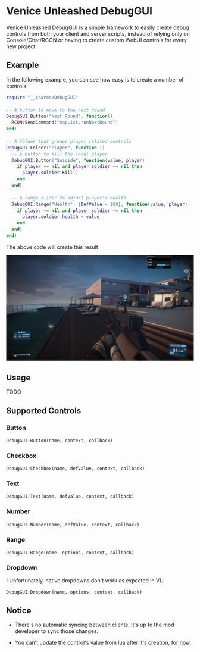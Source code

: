 # Venice Unleashed DebugGUI

Venice Unleashed DebugGUI is a simple framework to easily create debug controls from both your client and server scripts, instead of relying only on Console/Chat/RCON or having to create custom WebUI controls for every new project.

## Example

In the following example, you can see how easy is to create a number of controls

```lua
require "__shared/DebugGUI"

-- A button to move to the next round
DebugGUI:Button("Next Round", function()
  RCON:SendCommand("mapList.runNextRound")
end)

-- A folder that groups player related controls
DebugGUI:Folder("Player", function ()
  -- A button to kill the local player
  DebugGUI:Button("Suicide", function(value, player)
    if player ~= nil and player.soldier ~= nil then
      player.soldier:Kill()
    end
  end)

  -- A range slider to adjust player's health
  DebugGUI:Range("Health", {DefValue = 100}, function(value, player)
    if player ~= nil and player.soldier ~= nil then
      player.soldier.health = value
    end
  end)
end)

```

The above code will create this result

![](.github/debug-gui-screen.webp)

## Usage
TODO

## Supported Controls

### Button
```
DebugGUI:Button(name, context, callback)
```

### Checkbox
```
DebugGUI:Checkbox(name, defValue, context, callback)
```

### Text
```
DebugGUI:Text(name, defValue, context, callback)
```

### Number
```
DebugGUI:Number(name, defValue, context, callback)
```

### Range
```
DebugGUI:Range(name, options, context, callback)
```

### Dropdown
! Unfortunately, native dropdowns don't work as expected in VU
```
DebugGUI:Dropdown(name, options, context, callback)
```

## Notice

* There's no automatic syncing between clients. It's up to the mod developer to sync those changes.

* You can't update the control's value from lua after it's creation, for now.
